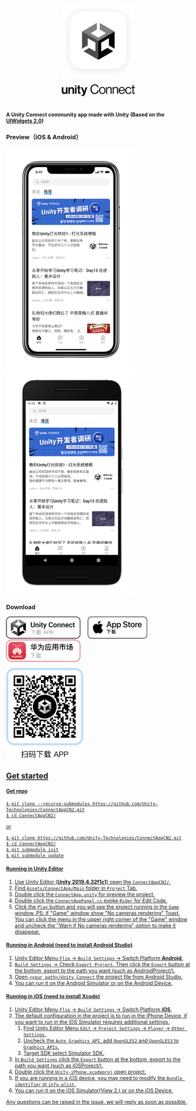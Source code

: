 <p align="center">
<img src="Images/AppLogo.png" alt="Unity Connect" width="200">
</p>
<p align="center">
<img src="Images/TextLogo.png" alt="Unity Connect" width="200">
</p>

<h1 align="center"></h1>

#### A Unity Connect community app made with Unity (Based on the [UIWidgets 2.0](https://github.com/UnityTech/UIWidgets))

### Preview（iOS & Android）

<span style="border:solid 1px 000;margin:2px;"><img src="Images/Preview_iOS.png"  width="350" ></span>
<span style="border:solid 1px 000;margin:2px;"><img src="Images/Preview_Android.png"  width="350" ></span>

### Download

<a href="https://developer.unity.cn/connectApp/download" target="_blank"><img height="60px" src="Images/UnityOfficial_ZH.png"></a>&nbsp;&nbsp;&nbsp;&nbsp;&nbsp;<a href="https://apps.apple.com/cn/app/unity-connect/id1441624698?mt=8" target="_blank"><img height="60px" src="Images/AppStore_ZH.png"></a>&nbsp;&nbsp;&nbsp;&nbsp;&nbsp;<a href="https://appgallery.huawei.com/#/app/C100771325" target="_blank"><img height="60px" src="Images/AppGallery_ZH.png"></a>

<a href="https://developer.unity.cn/connectApp/download" target="_blank"><img height="250px" src="Images/QRCode_ZH.png">

## Get started
#### Get repo
```shell
$ git clone --recurse-submodules https://github.com/Unity-Technologies/ConnectAppCN2.git
$ cd ConnectAppCN2/
```
or
```shell
$ git clone https://github.com/Unity-Technologies/ConnectAppCN2.git
$ cd ConnectAppCN2/
$ git submodule init
$ git submodule update
```
#### Running in Unity Editor
  1. Use Unity Editor (**Unity 2019.4.32f1c1**) open the `ConnectAppCN2/`.
  2. Find `Assets/ConnectApp/Main` folder in `Project` Tab.
  3. Double click the `ConnectApp.unity` for preview the project.
  4. Double click the `ConnectAppPanel.cs` evoke `Rider` for Edit Code.
  5. Click the `Play` button and you will see the project running in the `Game` window.
  PS: if "Game" window show "No cameras rendering" Toast, You can click the menu in the upper right corner of the "Game" window and uncheck the "Warn if No cameras rendering" option to make it disappear.
  
#### Running in Android (need to install Android Studio)
  1. Unity Editor Menu `Flie` -> `Build Settings` -> Switch Platform **Android**.
  2. `Build Settings` -> Check `Export Project`. Then click the `Export` button at the bottom, export to the path you want (such as AndroidProject/).
  3. Open `<your path>/Unity Connect` the project file from Android Studio.
  4. You can run it on the Android Simulator or on the Android Device.
  
#### Running in iOS (need to install Xcode)
  1. Unity Editor Menu `Flie` -> `Build Settings` -> Switch Platform **iOS**.
  2. The default configuration in the project is to run in the iPhone Device, if you want to run in the iOS Simulator requires additional settings.
      1. Find Unity Editor Menu `Edit` -> `Project Settings` -> `Player` -> `Other Settings`. 
      2. Uncheck the `Auto Graphics API`, add `OpenGLES2` and `OpenGLES3` to `Graphics APIs`.
      3. Target SDK select Simulator SDK.
  3. In `Build Settings` click the `Export` button at the bottom, export to the path you want (such as iOSProject/).
  4. Double click the `Unity-iPhone.xcodeproj` open project.
  5. If you are running in a iOS device, you may need to modify the `Bundle identifier` in `info.plist`.
  6. You can run it on the iOS Simulator(View 2.) or on the iOS Device.
  
Any questions can be raised in the issue, we will reply as soon as possible.
